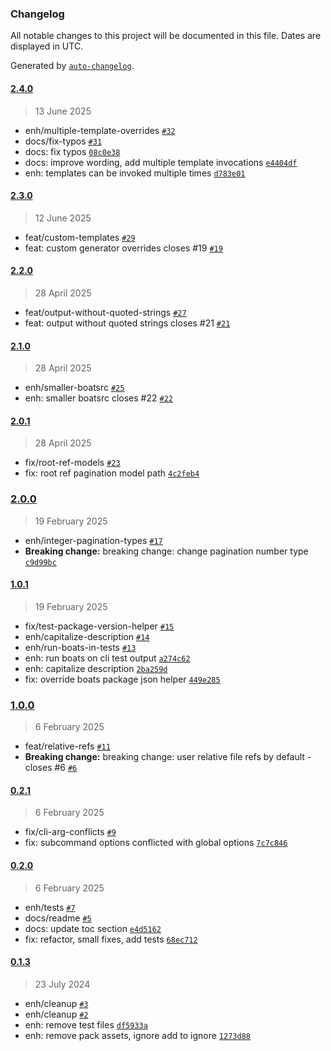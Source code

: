 ### Changelog

All notable changes to this project will be documented in this file. Dates are displayed in UTC.

Generated by [`auto-changelog`](https://github.com/CookPete/auto-changelog).

#### [2.4.0](https://github.com/acrontum/boats-cli/compare/2.3.0...2.4.0)

> 13 June 2025

- enh/multiple-template-overrides [`#32`](https://github.com/acrontum/boats-cli/pull/32)
- docs/fix-typos [`#31`](https://github.com/acrontum/boats-cli/pull/31)
- docs: fix typos [`08c0e38`](https://github.com/acrontum/boats-cli/commit/08c0e383dff59eba5fe6989e5e1fd5e582598bff)
- docs: improve wording, add multiple template invocations [`e4404df`](https://github.com/acrontum/boats-cli/commit/e4404dfe5be413f967ca8c933672f4c151c65c79)
- enh: templates can be invoked multiple times [`d783e01`](https://github.com/acrontum/boats-cli/commit/d783e01d9442584d6e721ef899c8f3a07248157b)

#### [2.3.0](https://github.com/acrontum/boats-cli/compare/2.2.0...2.3.0)

> 12 June 2025

- feat/custom-templates [`#29`](https://github.com/acrontum/boats-cli/pull/29)
- feat: custom generator overrides closes #19 [`#19`](https://github.com/acrontum/boats-cli/issues/19)

#### [2.2.0](https://github.com/acrontum/boats-cli/compare/2.1.0...2.2.0)

> 28 April 2025

- feat/output-without-quoted-strings [`#27`](https://github.com/acrontum/boats-cli/pull/27)
- feat: output without quoted strings closes #21 [`#21`](https://github.com/acrontum/boats-cli/issues/21)

#### [2.1.0](https://github.com/acrontum/boats-cli/compare/2.0.1...2.1.0)

> 28 April 2025

- enh/smaller-boatsrc [`#25`](https://github.com/acrontum/boats-cli/pull/25)
- enh: smaller boatsrc closes #22 [`#22`](https://github.com/acrontum/boats-cli/issues/22)

#### [2.0.1](https://github.com/acrontum/boats-cli/compare/2.0.0...2.0.1)

> 28 April 2025

- fix/root-ref-models [`#23`](https://github.com/acrontum/boats-cli/pull/23)
- fix: root ref pagination model path [`4c2feb4`](https://github.com/acrontum/boats-cli/commit/4c2feb4af267476f14817df2e6b34f0e689a8834)

### [2.0.0](https://github.com/acrontum/boats-cli/compare/1.0.1...2.0.0)

> 19 February 2025

- enh/integer-pagination-types [`#17`](https://github.com/acrontum/boats-cli/pull/17)
- **Breaking change:** breaking change: change pagination number type [`c9d99bc`](https://github.com/acrontum/boats-cli/commit/c9d99bc5b4e62cef5acc3fcc3a38247b495a2247)

#### [1.0.1](https://github.com/acrontum/boats-cli/compare/1.0.0...1.0.1)

> 19 February 2025

- fix/test-package-version-helper [`#15`](https://github.com/acrontum/boats-cli/pull/15)
- enh/capitalize-description [`#14`](https://github.com/acrontum/boats-cli/pull/14)
- enh/run-boats-in-tests [`#13`](https://github.com/acrontum/boats-cli/pull/13)
- enh: run boats on cli test output [`a274c62`](https://github.com/acrontum/boats-cli/commit/a274c623c20f1437b11555beee0e624b3553d695)
- enh: capitalize description [`2ba259d`](https://github.com/acrontum/boats-cli/commit/2ba259d0cf62d4f140aedf64d6f0eff8a14b9a33)
- fix: override boats package json helper [`449e285`](https://github.com/acrontum/boats-cli/commit/449e28547120da0d510601ef588e14e6e5a3862a)

### [1.0.0](https://github.com/acrontum/boats-cli/compare/0.2.1...1.0.0)

> 6 February 2025

- feat/relative-refs [`#11`](https://github.com/acrontum/boats-cli/pull/11)
- **Breaking change:** breaking change: user relative file refs by default - closes #6 [`#6`](https://github.com/acrontum/boats-cli/issues/6)

#### [0.2.1](https://github.com/acrontum/boats-cli/compare/0.2.0...0.2.1)

> 6 February 2025

- fix/cli-arg-conflicts [`#9`](https://github.com/acrontum/boats-cli/pull/9)
- fix: subcommand options conflicted with global options [`7c7c846`](https://github.com/acrontum/boats-cli/commit/7c7c84664a133a23411a118dcc169dec41d71d24)

#### [0.2.0](https://github.com/acrontum/boats-cli/compare/0.1.3...0.2.0)

> 6 February 2025

- enh/tests [`#7`](https://github.com/acrontum/boats-cli/pull/7)
- docs/readme [`#5`](https://github.com/acrontum/boats-cli/pull/5)
- docs: update toc section [`e4d5162`](https://github.com/acrontum/boats-cli/commit/e4d5162b9c40e4b8d44d962eaef29d889622511e)
- fix: refactor, small fixes, add tests [`68ec712`](https://github.com/acrontum/boats-cli/commit/68ec712f9c3bd65e3b94c90c42631d2c896fb857)

#### [0.1.3](https://github.com/acrontum/boats-cli/compare/0.1.2...0.1.3)

> 23 July 2024

- enh/cleanup [`#3`](https://github.com/acrontum/boats-cli/pull/3)
- enh/cleanup [`#2`](https://github.com/acrontum/boats-cli/pull/2)
- enh: remove test files [`df5933a`](https://github.com/acrontum/boats-cli/commit/df5933a93ade635d66d2e5557967021654e316c0)
- enh: remove pack assets, ignore add to ignore [`1273d88`](https://github.com/acrontum/boats-cli/commit/1273d883849e115d19be9756be35cf4400728107)
